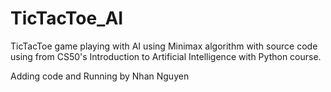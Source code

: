 # TicTacToe_AI

TicTacToe game playing with AI using Minimax algorithm with source code using from CS50's Introduction to Artificial Intelligence with Python course.

Adding code and Running by Nhan Nguyen
